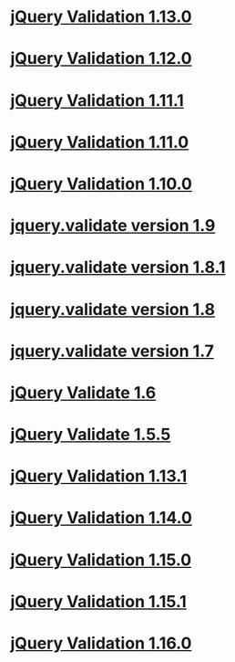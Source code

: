 # [jQuery Validation 1.13.0](cdnjqueryvalidate1130.md)
# [jQuery Validation 1.12.0](cdnjqueryvalidate1120.md)
# [jQuery Validation 1.11.1](cdnjqueryvalidate1111.md)
# [jQuery Validation 1.11.0](cdnjqueryvalidate111.md)
# [jQuery Validation 1.10.0](cdnjqueryvalidate110.md)
# [jquery.validate version 1.9](cdnjqueryvalidate19.md)
# [jquery.validate version 1.8.1](cdnjqueryvalidate181.md)
# [jquery.validate version 1.8](cdnjqueryvalidate18.md)
# [jquery.validate version 1.7](cdnjqueryvalidate17.md)
# [jQuery Validate 1.6](cdnjqueryvalidate16.md)
# [jQuery Validate 1.5.5](cdnjqueryvalidate155.md)
# [jQuery Validation 1.13.1](cdnjqueryvalidate1131.md)
# [jQuery Validation 1.14.0](cdnjqueryvalidate1140.md)
# [jQuery Validation 1.15.0](cdnjqueryvalidate1150.md)
# [jQuery Validation 1.15.1](cdnjqueryvalidate1151.md)
# [jQuery Validation 1.16.0](cdnjqueryvalidate1160.md)
